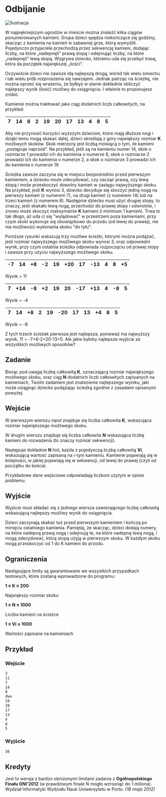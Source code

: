 Odbijanie
==========

![Ilustracja](obraz.jpg)

W najpiękniejszym ogrodzie w mieście można znaleźć kilka ciągów ponumerowanych kamieni. Grupa dzieci spędza niekończące się godziny, skacząc z kamienia na kamień w zabawnej grze, którą wymyślili. Pojedynczo przyjaciele przechodzą przez sekwencję kamieni, dodając liczby, na które „nadepnęli” prawą stopą i odejmując liczby, na które „nadepnęli” lewą stopą. Wygrywa dziecko, któremu uda się przebyć trasę, która da początek największej „ilości”.

Oczywiście dzieci nie zawsze idą najlepszą drogą, wśród tak wielu śmiechu i tak wielu prób rozproszenia się nawzajem. Jednak patrząc na ścieżkę, nie można oprzeć się wrażeniu, że byłbyś w stanie dokładnie obliczyć najlepszy wynik (ilość) możliwy do osiągnięcia. I właśnie to proponujesz zrobić.

Kamienie można traktować jako ciąg dodatnich liczb całkowitych, na przykład:

| 7 | 14| 8| 2| 19| 20| 17| 13| 4| 8| 5|
|---|---|---|---|---|---|---|---|---|---|---|

Aby nie przynosić korzyści wyższym dzieciom, które mają dłuższe nogi i dzięki temu mogą skakać dalej, dzieci określają z góry największy rozmiar **K** możliwych skoków. Skok mierzony jest liczbą mówiącą o tym, ile kamieni „postępuje naprzód”. Na przykład, jeśli są na kamieniu numer 14, skok o rozmiarze 1 prowadzi ich do kamienia o numerze 8, skok o rozmiarze 2 prowadzi ich do kamienia o numerze 2, a skok o rozmiarze 3 prowadzi ich do kamienia o numerze 19.

Ścieżka zawsze zaczyna się w miejscu bezpośrednio przed pierwszym kamieniem, a dziecko może zdecydować, czy zacząć prawą, czy lewą stopą i może przeskoczyć dowolny kamień w zasięgu najwyższego skoku. Na przykład, jeśli **K** wynosi 3, dziecko decyduje się skoczyć jedną nogą na pierwszy kamień (z numerem 7), na drugi kamień (z numerem 14) lub na trzeci kamień (z numerem 8). Następnie dziecko musi użyć drugiej stopy, to znaczy, jeśli skakało lewą nogą, przechodzi do prawej stopy i odwrotnie, i znowu może skoczyć maksymalnie **K** kamieni (i minimum 1 kamień). Trwa to tak długo, aż uda ci się "wylądować" w przestrzeni poza kamieniami, przy czym skoki wykonuje się obowiązkowo do przodu (od lewej do prawej), nie ma możliwości wykonania skoku "do tyłu".

Poniższe rysunki wskazują trzy możliwe ścieżki, którymi można podążać, jeśli rozmiar najwyższego możliwego skoku wynosi 3, oraz odpowiedni wynik, przy czym ostatnia ścieżka odpowiada rozpoczęciu od prawej stopy i zawsze przy użyciu najwyższego możliwego skoku.

| -7| 14| +8| -2| 19|+20| 17|-13| 4| 8| +5|
|---|---|---|---|---|---|---|---|---|---|---|

Wynik = 11

| 7|+14| -8| +2| 19| 20|-17|+13| 4| -8| 5|
|---|---|---|---|---|---|---|---|---|---|---|

Wynik = -4

| 7| 14| +8| 2| 19|-20| 17| 13| +4| 8| 5|
|---|---|---|---|---|---|---|---|---|---|---|

Wynik = -8

Z tych trzech ścieżek pierwsza jest najlepsza, ponieważ ma najwyższy wynik, 11 = -7+8-2+20-13+5. Ale jakie byłoby najlepsze wyjście ze wszystkich możliwych sposobów?


Zadanie
------

Biorąc pod uwagę liczbę całkowitą **K**, oznaczającą rozmiar największego możliwego skoku, oraz ciąg **N** dodatnich liczb całkowitych zapisanych na kamieniach, Twoim zadaniem jest znalezienie najlepszego wyniku, jaki może osiągnąć dziecko podążając ścieżką zgodnie z zasadami opisanymi powyżej.


Wejście
-----

W pierwszym wierszu _input_ znajduje się liczba całkowita **K**, wskazująca rozmiar największego możliwego skoku.

W drugim wierszu znajduje się liczba całkowita **N** wskazująca liczbę kamieni do rozważenia (to znaczy rozmiar sekwencji).

Następuje dokładnie **N** linii, każda z pojedynczą liczbą całkowitą **Vi**, wskazującą wartość zapisaną na i-tym kamieniu. Kamienie pojawiają się w kolejności, w jakiej pojawiają się w sekwencji, od lewej do prawej (czyli od początku do końca).

Przykładowe dane wejściowe odpowiadają liczbom użytym w opisie problemu.


Wyjście
------

_Wyjście_ musi składać się z jednego wiersza zawierającego liczbę całkowitą wskazującą najlepszy możliwy wynik do osiągnięcia.

Dzieci zaczynają skakać tuż przed pierwszym kamieniem i kończą po minięciu ostatniego kamienia. Pamiętaj, że skacząc, dzieci dodają numery, na które nadepną prawą nogą i odejmują te, na które nadepną lewą nogą, i mogą zdecydować, którą stopą użyją w pierwszym skoku. W każdym skoku mogą przeskoczyć od 1 do K kamieni do przodu.


Ograniczenia
----------

Następujące limity są gwarantowane we wszystkich przypadkach testowych, które zostaną wprowadzone do programu:

**1 ≤ K ≤ 200**

Największy rozmiar skoku

**1 ≤ N ≤ 1000**

Liczba kamieni na ścieżce

**1 ≤ Vi ≤ 1000**

Wartości zapisane na kamieniach


Przykład
-------

### Wejście

```txt
3
11
7
14
8
dwa
19
20
17
13
4
8
5
```

### Wyjście

```txt
36
```


Kredyty
--------

Jest to wersja z bardzo obniżonymi limitami zadania z **Ogólnopolskiego Finału ONI'2012** (w prawdziwym finale N mogło wzrosnąć do 1 miliona). Wydział Informatyki Wydziału Nauk Uniwersytetu w Porto. _(18 maja 2012)_